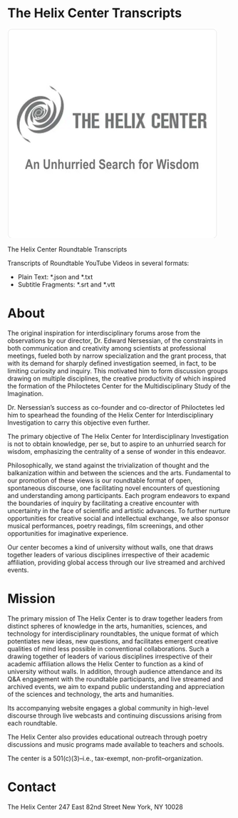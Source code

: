 # The Helix Center Transcripts

![The Helix Center Logo](./logo_spotify_the_helix_center.png)

The Helix Center Roundtable Transcripts

Transcripts of Roundtable YouTube Videos in several formats:

* Plain Text: *.json and *.txt
* Subtitle Fragments: *.srt and *.vtt

# About

The original inspiration for interdisciplinary forums arose from the observations by our director, Dr. Edward Nersessian, of the constraints in both communication and creativity among scientists at professional meetings, fueled both by narrow specialization and the grant process, that with its demand for sharply defined investigation seemed, in fact, to be limiting curiosity and inquiry. This motivated him to form discussion groups drawing on multiple disciplines, the creative productivity of which inspired the formation of the Philoctetes Center for the Multidisciplinary Study of the Imagination.

Dr. Nersessian’s success as co-founder and co-director of Philoctetes led him to spearhead the founding of the Helix Center for Interdisciplinary Investigation to carry this objective even further.

The primary objective of The Helix Center for Interdisciplinary Investigation is not to obtain knowledge, per se, but to aspire to an unhurried search for wisdom, emphasizing the centrality of a sense of wonder in this endeavor.

Philosophically, we stand against the trivialization of thought and the balkanization within and between the sciences and the arts. Fundamental to our promotion of these views is our roundtable format of open, spontaneous discourse, one facilitating novel encounters of questioning and understanding among participants. Each program endeavors to expand the boundaries of inquiry by facilitating a creative encounter with uncertainty in the face of scientific and artistic advances. To further nurture opportunities for creative social and intellectual exchange, we also sponsor musical performances, poetry readings, film screenings, and other opportunities for imaginative experience.

Our center becomes a kind of university without walls, one that draws together leaders of various disciplines irrespective of their academic affiliation, providing global access through our live streamed and archived events.

# Mission

The primary mission of The Helix Center is to draw together leaders from distinct spheres of knowledge in the arts, humanities, sciences, and technology for interdisciplinary roundtables, the unique format of which potentiates new ideas, new questions, and facilitates emergent creative qualities of mind less possible in conventional collaborations. Such a drawing together of leaders of various disciplines irrespective of their academic affiliation allows the Helix Center to function as a kind of university without walls. In addition, through audience attendance and its Q&A engagement with the roundtable participants, and live streamed and archived events, we aim to expand public understanding and appreciation of the sciences and technology, the arts and humanities.

Its accompanying website engages a global community in high-level discourse through live webcasts and continuing discussions arising from each roundtable.

The Helix Center also provides educational outreach through poetry discussions and music programs made available to teachers and schools.

The center is a 501(c)(3)–i.e., tax-exempt, non-profit–organization.

# Contact

The Helix Center
247 East 82nd Street
New York, NY 10028 